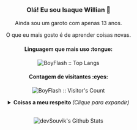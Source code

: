 <h3 align="center"> Olá! Eu sou Isaque Willian 👋</h3>
<p align="center">Ainda sou um garoto com apenas 13 anos. </p>
<p align="center">O que eu mais gosto é de aprender coisas novas.</p>



<h4 align="center">Linguagem que mais uso :tongue:</h4>

<p align="center"><img src="https://github-readme-stats.vercel.app/api/top-langs/?username=BoyFlash&langs_count=10&theme=tokyonight&layout=compact" alt="BoyFlash :: Top Langs" /></p>



<h4 align="center">Contagem de visitantes :eyes:</h4>

<p align="center"><img src="https://profile-counter.glitch.me/{BoyFlash}/count.svg" alt="BoyFlash :: Visitor's Count" /></p>

<details> 
  <summary align="center"> <b> Coisas a meu respeito </b> <i>(Clique para expandir)</i> </summary>
<h3> 👨🏻‍💻 Sobre mim </h3>


- 🔭 :) Estudando na Digital Innovation One.
- 🌱 Atualmente, estou aprendendo o desenvolvimento de aplicativos Web com a Digital Innovation One.
- 👯 Eu estou buscando colaborar com projetos na parte Front-End.
- 📫 Fale comigo: envie um e-mail para isaquebrawllegends@gmail.com

</details>
</br>

<p align="center">
<img align="center" src="https://github-readme-stats.vercel.app/api?username=BoyFlash&include_all_commits=true&count_private=true&show_icons=true&line_height=20&title_color=7A7ADB&icon_color=2234AE&text_color=D3D3D3&bg_color=0,000000,130F40" alt="devSouvik's Github Stats">
</p>

